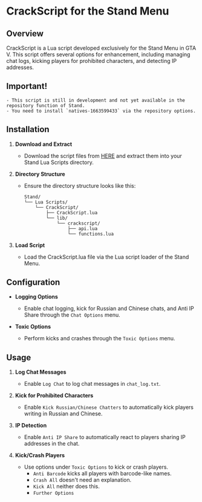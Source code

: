 # CrackScript for the Stand Menu

## Overview

CrackScript is a Lua script developed exclusively for the Stand Menu in GTA V. This script offers several options for enhancement, including managing chat logs, kicking players for prohibited characters, and detecting IP addresses.

## Important!
	- This script is still in development and not yet available in the repository function of Stand.
	- You need to install `natives-1663599433` via the repository options.
## Installation

1. **Download and Extract**
   - Download the script files from [HERE](https://github.com/Cracky0001/CrackScript-Stand/releases/latest) and extract them into your Stand Lua Scripts directory.

2. **Directory Structure**
   - Ensure the directory structure looks like this:
     ```
     Stand/
     └── Lua Scripts/
         └── CrackScript/
             ├── CrackScript.lua
             └── lib/
                 └── crackscript/
                     ├── api.lua
                     └── functions.lua
     ```

3. **Load Script**
   - Load the CrackScript.lua file via the Lua script loader of the Stand Menu.

## Configuration

- **Logging Options**
  - Enable chat logging, kick for Russian and Chinese chats, and Anti IP Share through the `Chat Options` menu.
  
- **Toxic Options**
  - Perform kicks and crashes through the `Toxic Options` menu.

## Usage

1. **Log Chat Messages**
   - Enable `Log Chat` to log chat messages in `chat_log.txt`.
   
2. **Kick for Prohibited Characters**
   - Enable `Kick Russian/Chinese Chatters` to automatically kick players writing in Russian and Chinese.
   
3. **IP Detection**
   - Enable `Anti IP Share` to automatically react to players sharing IP addresses in the chat.
   
4. **Kick/Crash Players**
   - Use options under `Toxic Options` to kick or crash players.
        - `Anti Barcode` kicks all players with barcode-like names.
        - `Crash All` doesn't need an explanation.
        - `Kick All` neither does this.
        - `Further Options`
